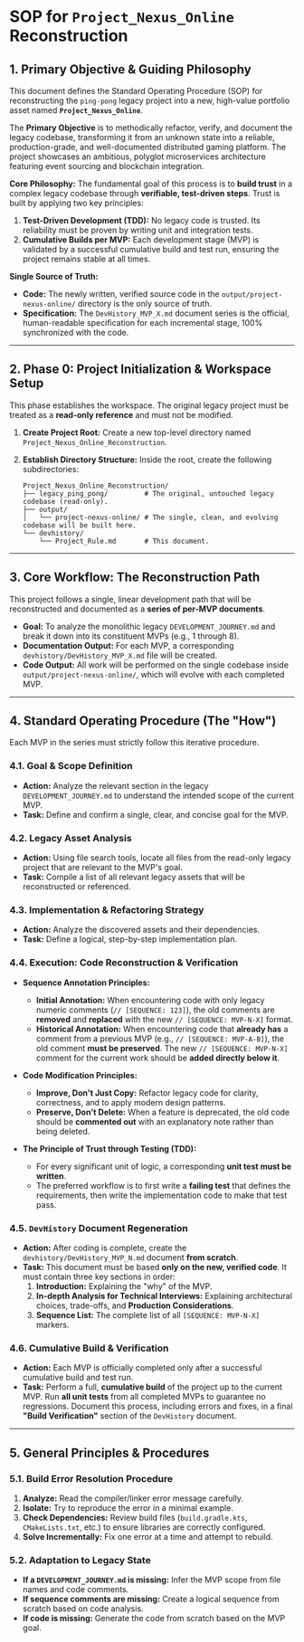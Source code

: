 # SOP for `Project_Nexus_Online` Reconstruction

## 1. Primary Objective & Guiding Philosophy

This document defines the Standard Operating Procedure (SOP) for reconstructing the `ping-pong` legacy project into a new, high-value portfolio asset named **`Project_Nexus_Online`**.

The **Primary Objective** is to methodically refactor, verify, and document the legacy codebase, transforming it from an unknown state into a reliable, production-grade, and well-documented distributed gaming platform. The project showcases an ambitious, polyglot microservices architecture featuring event sourcing and blockchain integration.

**Core Philosophy:** The fundamental goal of this process is to **build trust** in a complex legacy codebase through **verifiable, test-driven steps**. Trust is built by applying two key principles:
1.  **Test-Driven Development (TDD):** No legacy code is trusted. Its reliability must be proven by writing unit and integration tests.
2.  **Cumulative Builds per MVP:** Each development stage (MVP) is validated by a successful cumulative build and test run, ensuring the project remains stable at all times.

**Single Source of Truth:**
- **Code:** The newly written, verified source code in the `output/project-nexus-online/` directory is the only source of truth.
- **Specification:** The `DevHistory_MVP_X.md` document series is the official, human-readable specification for each incremental stage, 100% synchronized with the code.

---

## 2. Phase 0: Project Initialization & Workspace Setup

This phase establishes the workspace. The original legacy project must be treated as a **read-only reference** and must not be modified.

1.  **Create Project Root:** Create a new top-level directory named `Project_Nexus_Online_Reconstruction`.

2.  **Establish Directory Structure:** Inside the root, create the following subdirectories:
    ```
    Project_Nexus_Online_Reconstruction/
    ├── legacy_ping_pong/         # The original, untouched legacy codebase (read-only).
    ├── output/
    │   └── project-nexus-online/ # The single, clean, and evolving codebase will be built here.
    └── devhistory/
        └── Project_Rule.md       # This document.
    ```

---

## 3. Core Workflow: The Reconstruction Path

This project follows a single, linear development path that will be reconstructed and documented as a **series of per-MVP documents**.

- **Goal:** To analyze the monolithic legacy `DEVELOPMENT_JOURNEY.md` and break it down into its constituent MVPs (e.g., 1 through 8).
- **Documentation Output:** For each MVP, a corresponding `devhistory/DevHistory_MVP_X.md` file will be created.
- **Code Output:** All work will be performed on the single codebase inside `output/project-nexus-online/`, which will evolve with each completed MVP.

---

## 4. Standard Operating Procedure (The "How")

Each MVP in the series must strictly follow this iterative procedure.

### 4.1. Goal & Scope Definition
- **Action:** Analyze the relevant section in the legacy `DEVELOPMENT_JOURNEY.md` to understand the intended scope of the current MVP.
- **Task:** Define and confirm a single, clear, and concise goal for the MVP.

### 4.2. Legacy Asset Analysis
- **Action:** Using file search tools, locate all files from the read-only legacy project that are relevant to the MVP's goal.
- **Task:** Compile a list of all relevant legacy assets that will be reconstructed or referenced.

### 4.3. Implementation & Refactoring Strategy
- **Action:** Analyze the discovered assets and their dependencies.
- **Task:** Define a logical, step-by-step implementation plan.

### 4.4. Execution: Code Reconstruction & Verification
- **Sequence Annotation Principles:**
    - **Initial Annotation:** When encountering code with only legacy numeric comments (`// [SEQUENCE: 123]`), the old comments are **removed** and **replaced** with the new `// [SEQUENCE: MVP-N-X]` format.
    - **Historical Annotation:** When encountering code that **already has** a comment from a previous MVP (e.g., `// [SEQUENCE: MVP-A-B]`), the old comment **must be preserved**. The new `// [SEQUENCE: MVP-N-X]` comment for the current work should be **added directly below it**.

- **Code Modification Principles:**
    - **Improve, Don't Just Copy:** Refactor legacy code for clarity, correctness, and to apply modern design patterns.
    - **Preserve, Don't Delete:** When a feature is deprecated, the old code should be **commented out** with an explanatory note rather than being deleted.

- **The Principle of Trust through Testing (TDD):**
    - For every significant unit of logic, a corresponding **unit test must be written**.
    - The preferred workflow is to first write a **failing test** that defines the requirements, then write the implementation code to make that test pass.

### 4.5. `DevHistory` Document Regeneration
- **Action:** After coding is complete, create the `devhistory/DevHistory_MVP_N.md` document **from scratch**.
- **Task:** This document must be based **only on the new, verified code**. It must contain three key sections in order:
    1.  **Introduction:** Explaining the "why" of the MVP.
    2.  **In-depth Analysis for Technical Interviews:** Explaining architectural choices, trade-offs, and **Production Considerations**.
    3.  **Sequence List:** The complete list of all `[SEQUENCE: MVP-N-X]` markers.

### 4.6. Cumulative Build & Verification
- **Action:** Each MVP is officially completed only after a successful cumulative build and test run.
- **Task:** Perform a full, **cumulative build** of the project up to the current MVP. Run **all unit tests** from all completed MVPs to guarantee no regressions. Document this process, including errors and fixes, in a final **"Build Verification"** section of the `DevHistory` document.

---

## 5. General Principles & Procedures

### 5.1. Build Error Resolution Procedure
1.  **Analyze:** Read the compiler/linker error message carefully.
2.  **Isolate:** Try to reproduce the error in a minimal example.
3.  **Check Dependencies:** Review build files (`build.gradle.kts`, `CMakeLists.txt`, etc.) to ensure libraries are correctly configured.
4.  **Solve Incrementally:** Fix one error at a time and attempt to rebuild.

### 5.2. Adaptation to Legacy State
- **If a `DEVELOPMENT_JOURNEY.md` is missing:** Infer the MVP scope from file names and code comments.
- **If sequence comments are missing:** Create a logical sequence from scratch based on code analysis.
- **If code is missing:** Generate the code from scratch based on the MVP goal.